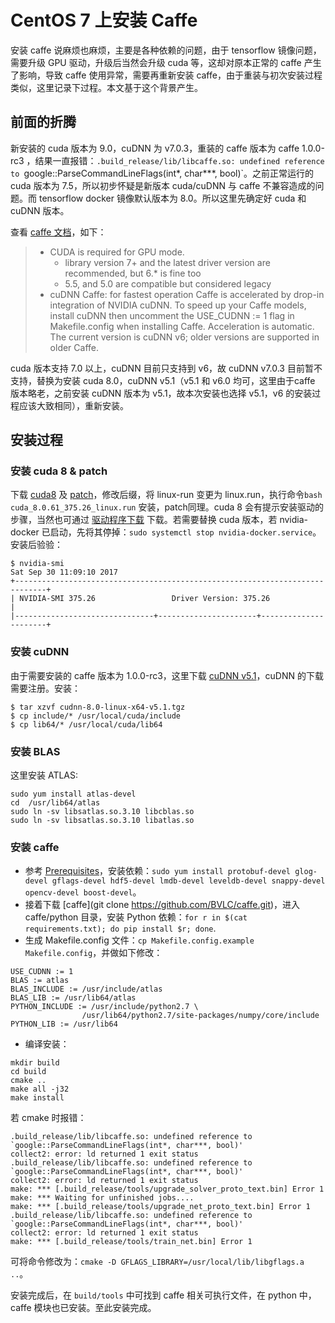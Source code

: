 # CentOS 7 上安装 Caffe

安装 caffe 说麻烦也麻烦，主要是各种依赖的问题，由于 tensorflow 镜像问题，需要升级 GPU 驱动，升级后当然会升级 cuda 等，这却对原本正常的 caffe 产生了影响，导致 caffe 使用异常，需要再重新安装 caffe，由于重装与初次安装过程类似，这里记录下过程。本文基于这个背景产生。


## 前面的折腾
新安装的 cuda 版本为 9.0，cuDNN 为 v7.0.3，重装的 caffe 版本为 caffe 1.0.0-rc3 ，结果一直报错：`.build_release/lib/libcaffe.so: undefined reference to `google::ParseCommandLineFlags(int*, char***, bool)`。之前正常运行的 cuda 版本为 7.5，所以初步怀疑是新版本 cuda/cuDNN 与 caffe 不兼容造成的问题。而 tensorflow docker 镜像默认版本为 8.0。所以这里先确定好 cuda 和 cuDNN 版本。

查看 [caffe 文档](http://caffe.berkeleyvision.org/installation.html)，如下：
>- CUDA is required for GPU mode.
>   - library version 7+ and the latest driver version are recommended, but 6.* is fine too
>   - 5.5, and 5.0 are compatible but considered legacy
>- cuDNN Caffe: for fastest operation Caffe is accelerated by drop-in integration of NVIDIA cuDNN. To speed up your Caffe models, install cuDNN then uncomment the USE_CUDNN := 1 flag in Makefile.config when installing Caffe. Acceleration is automatic. The current version is cuDNN v6; older versions are supported in older Caffe.
>

cuda 版本支持 7.0 以上，cuDNN 目前只支持到 v6，故 cuDNN v7.0.3 目前暂不支持，替换为安装 cuda 8.0，cuDNN v5.1（v5.1 和 v6.0 均可，这里由于caffe 版本略老，之前安装 cuDNN 版本为 v5.1，故本次安装也选择 v5.1，v6 的安装过程应该大致相同），重新安装。

## 安装过程

### 安装 cuda 8 & patch
下载 [cuda8](https://developer.nvidia.com/compute/cuda/8.0/Prod2/local_installers/cuda_8.0.61_375.26_linux-run) 及 [patch](https://developer.nvidia.com/compute/cuda/8.0/Prod2/patches/2/cuda_8.0.61.2_linux-run)，修改后缀，将 linux-run 变更为 linux.run，执行命令`bash cuda_8.0.61_375.26_linux.run` 安装，patch同理。cuda 8 会有提示安装驱动的步骤，当然也可通过 [驱动程序下载](http://www.nvidia.cn/download/driverResults.aspx/123014/cn) 下载。若需要替换 cuda 版本，若 nvidia-docker 已启动，先将其停掉：`sudo systemctl stop nvidia-docker.service`。安装后验验：
```
$ nvidia-smi
Sat Sep 30 11:09:10 2017
+-----------------------------------------------------------------------------+
| NVIDIA-SMI 375.26                 Driver Version: 375.26                    |
|-------------------------------+----------------------+----------------------+
```

### 安装 cuDNN 
由于需要安装的 caffe 版本为 1.0.0-rc3，这里下载 [cuDNN v5.1](https://developer.nvidia.com/rdp/cudnn-download)，cuDNN 的下载需要注册。安装：
```
$ tar xzvf cudnn-8.0-linux-x64-v5.1.tgz
$ cp include/* /usr/local/cuda/include
$ cp lib64/* /usr/local/cuda/lib64
```

### 安装 BLAS
这里安装 ATLAS:
```
sudo yum install atlas-devel 
cd  /usr/lib64/atlas 
sudo ln -sv libsatlas.so.3.10 libcblas.so
sudo ln -sv libsatlas.so.3.10 libatlas.so
```

### 安装 caffe
- 参考 [Prerequisites](http://caffe.berkeleyvision.org/installation.html#prerequisites)，安装依赖：`sudo yum install protobuf-devel glog-devel gflags-devel hdf5-devel lmdb-devel leveldb-devel snappy-devel opencv-devel boost-devel`。
- 接着下载 [caffe](git clone https://github.com/BVLC/caffe.git)，进入 caffe/python 目录，安装 Python 依赖：`for r in $(cat requirements.txt); do pip install $r; done`.
- 生成 Makefile.config 文件：`cp Makefile.config.example Makefile.config`，并做如下修改：
```
USE_CUDNN := 1
BLAS := atlas
BLAS_INCLUDE := /usr/include/atlas
BLAS_LIB := /usr/lib64/atlas
PYTHON_INCLUDE := /usr/include/python2.7 \
                /usr/lib64/python2.7/site-packages/numpy/core/include
PYTHON_LIB := /usr/lib64
```
- 编译安装：
```
mkdir build
cd build 
cmake ..
make all -j32
make install
```

若 cmake 时报错：
```
.build_release/lib/libcaffe.so: undefined reference to `google::ParseCommandLineFlags(int*, char***, bool)'
collect2: error: ld returned 1 exit status
.build_release/lib/libcaffe.so: undefined reference to `google::ParseCommandLineFlags(int*, char***, bool)'
collect2: error: ld returned 1 exit status
make: *** [.build_release/tools/upgrade_solver_proto_text.bin] Error 1
make: *** Waiting for unfinished jobs....
make: *** [.build_release/tools/upgrade_net_proto_text.bin] Error 1
.build_release/lib/libcaffe.so: undefined reference to `google::ParseCommandLineFlags(int*, char***, bool)'
collect2: error: ld returned 1 exit status
make: *** [.build_release/tools/train_net.bin] Error 1
```

可将命令修改为：`cmake -D GFLAGS_LIBRARY=/usr/local/lib/libgflags.a  ..`。

安装完成后，在 `build/tools` 中可找到 caffe 相关可执行文件，在 python 中，caffe 模块也已安装。至此安装完成。

